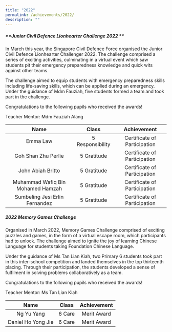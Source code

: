 ```yaml
---
title: "2022"
permalink: /achievements/2022/
description: ""
---
```

##### **Junior Civil Defence Lionhearter Challenge 2022 **
In March this year, the Singapore Civil Defence Force organised the Junior Civil Defence Lionhearter Challenger 2022. The challenge comprised a series of exciting activities, culminating in a virtual event which saw students pit their emergency preparedness knowledge and quick wits against other teams. 

The challenge aimed to equip students with emergency preparedness skills including life-saving skills, which can be applied during an emergency. Under the guidance of Mdm Fauziah, five students formed a team and took part in the challenge.

Congratulations to the following pupils who received the awards!

Teacher Mentor: Mdm Fauziah Alang

|                Name                |       Class      |          Achievement          |
|:------------------:|:----------------:|:-------------:|
|              Emma Law              | 5 Responsibility |  Certificate of Participation |
|         Goh Shan Zhu Perlie        |    5 Gratitude   |  Certificate of Participation |
|          John Abiah Britto         |    5 Gratitude   |  Certificate of Participation |
| Muhammad Wafiq Bin Mohamed Hamzah  |   5 Gratitude    |  Certificate of Participation |
|    Sumbeling Jesi Erlin Fernandez  |   5 Gratitude    |  Certificate of Participation |

##### **2022 Memory Games Challenge**
Organised in March 2022, Memory Games Challenge comprised of exciting puzzles and games, in the form of a virtual escape room, which participants had to unlock. The challenge aimed to ignite the joy of learning Chinese Language for students taking Foundation Chinese Language.  
  
Under the guidance of Ms Tan Lian Kiah, two Primary 6 students took part in this inter-school competition and landed themselves in the top thirteenth placing. Through their participation, the students developed a sense of fulfilment in solving problems collaboratively as a team.  
  
Congratulations to the following pupils who received the awards!  
  
Teacher Mentor: Ms Tan Lian Kiah

|        Name        |  Class | Achievement |
|:------------------:|:------:|:-----------:|
|     Ng Yu Yang     | 6 Care | Merit Award |
| Daniel Ho Yong Jie | 6 Care | Merit Award |